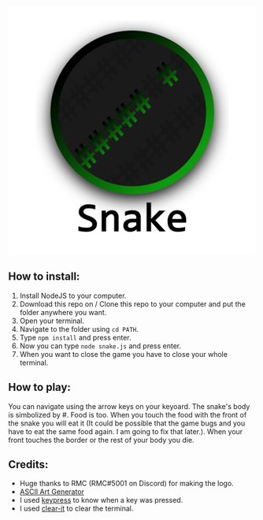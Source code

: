 ![Snake Logo](https://raw.githubusercontent.com/error2507/snake-in-commandline/master/Snake.png)

## How to install:
1. Install NodeJS to your computer.
2. Download this repo on / Clone this repo to your computer and put the folder anywhere you want.
3. Open your terminal.
4. Navigate to the folder using `cd PATH`.
5. Type `npm install` and press enter.
6. Now you can type `node snake.js` and press enter.
7. When you want to close the game you have to close your whole terminal.

## How to play:
You can navigate using the arrow keys on your keyoard. The snake's body is simbolized by #. Food is too. When you touch the food with the front of the snake you will eat it (It could be possible that the game bugs and you have to eat the same food again. I am going to fix that later.). When your front touches the border or the rest of your body you die.

## Credits:
- Huge thanks to RMC (RMC#5001 on Discord) for making the logo.
- [ASCII Art Generator](http://patorjk.com/software/taag/)
- I used [keypress](https://www.npmjs.com/package/keypress) to know when a key was pressed.
- I used [clear-it](https://www.npmjs.com/package/clear-it) to clear the terminal.
